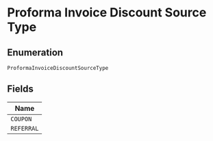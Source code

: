 
# Proforma Invoice Discount Source Type

## Enumeration

`ProformaInvoiceDiscountSourceType`

## Fields

| Name |
|  --- |
| `COUPON` |
| `REFERRAL` |

